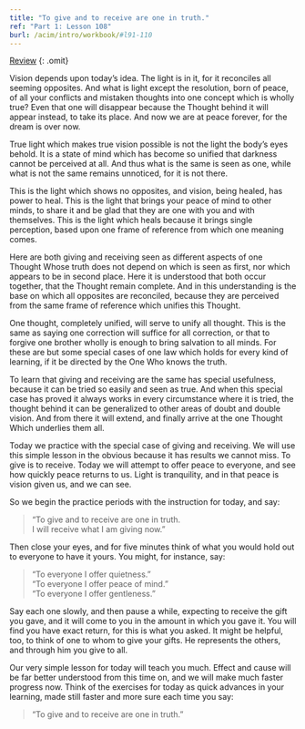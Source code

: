 ```yaml
---
title: "To give and to receive are one in truth."
ref: "Part 1: Lesson 108"
burl: /acim/intro/workbook/#l91-110
---
```


<a class="hide-review" href="/acim/workbook/l119/#l108">Review</a>
{: .omit}

Vision depends upon today’s idea. The light is in it, for it reconciles
all seeming opposites. And what is light except the resolution, born of
peace, of all your conflicts and mistaken thoughts into one concept
which is wholly true? Even that one will disappear because the Thought
behind it will appear instead, to take its place. And now we are at
peace forever, for the dream is over now.

True light which makes true vision possible is not the light the body’s
eyes behold. It is a state of mind which has become so unified that
darkness cannot be perceived at all. And thus what is the same is seen
as one, while what is not the same remains unnoticed, for it is not
there.

This is the light which shows no opposites, and vision, being healed,
has power to heal. This is the light that brings your peace of mind to
other minds, to share it and be glad that they are one with you and with
themselves. This is the light which heals because it brings single
perception, based upon one frame of reference from which one meaning
comes.

Here are both giving and receiving seen as different aspects of one
Thought Whose truth does not depend on which is seen as first, nor which
appears to be in second place. Here it is understood that both occur
together, that the Thought remain complete. And in this understanding is
the base on which all opposites are reconciled, because they are
perceived from the same frame of reference which unifies this Thought.

One thought, completely unified, will serve to unify all thought. This
is the same as saying one correction will suffice for all correction, or
that to forgive one brother wholly is enough to bring salvation to all
minds. For these are but some special cases of one law which holds for
every kind of learning, if it be directed by the One Who knows the
truth.

To learn that giving and receiving are the same has special usefulness,
because it can be tried so easily and seen as true. And when this
special case has proved it always works in every
circumstance where it is tried, the thought behind it can be generalized
to other areas of doubt and double vision. And from there it will
extend, and finally arrive at the one Thought Which underlies them all.

Today we practice with the special case of giving and receiving. We will
use this simple lesson in the obvious because it has results we cannot
miss. To give is to receive. Today we will attempt to offer peace to
everyone, and see how quickly peace returns to us. Light is tranquility,
and in that peace is vision given us, and we can see.

So we begin the practice periods with the instruction for today, and
say:

> “To give and to receive are one in truth.<br/>
> I will receive what I am giving now.”

Then close your eyes, and for five minutes think of what you would hold
out to everyone to have it yours. You might, for instance, say:

> “To everyone I offer quietness.”<br/>
> “To everyone I offer peace of mind.”<br/>
> “To everyone I offer gentleness.”

Say each one slowly, and then pause a while, expecting to receive the
gift you gave, and it will come to you in the amount in which you gave
it. You will find you have exact return, for this is what you asked. It
might be helpful, too, to think of one to whom to give your gifts. He
represents the others, and through him you give to all.

Our very simple lesson for today will teach you much. Effect and cause
will be far better understood from this time on, and we will make much
faster progress now. Think of the exercises for today as quick advances
in your learning, made still faster and more sure each time you say:

> “To give and to receive are one in truth.”

